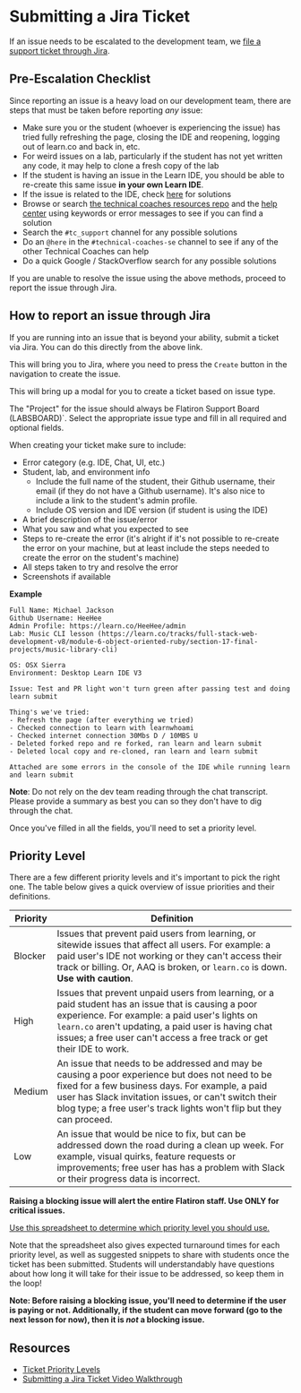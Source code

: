 # Submitting a Jira Ticket

If an issue needs to be escalated to the development team, we [file a support ticket through Jira](https://flatiron.atlassian.net/projects/TS?selectedItem=com.atlassian.jira.jira-projects-plugin%3Areport-page).

## Pre-Escalation Checklist

Since reporting an issue is a heavy load on our development team, there are steps that must be taken before reporting _any_ issue:

- Make sure you or the student (whoever is experiencing the issue) has tried fully refreshing the page, closing the IDE and reopening, logging out of learn.co and back in, etc.
- For weird issues on a lab, particularly if the student has not yet written any code, it may help to clone a fresh copy of the lab
- If the student is having an issue in the Learn IDE, you should be able to re-create this same issue **in your own Learn IDE**.
- If the issue is related to the IDE, check [here](https://docs.google.com/document/d/1QBE_VOFTu46iKQATk-dfHl-8AJfuMIowOhE9_kbFEU0/edit?ts=5df212e2&pli=1) for solutions
- Browse or search [the technical coaches resources repo](https://github.com/flatiron-school/technical-coach-resources) and the [help center](http://help.learn.co/) using keywords or error messages to see if you can find a solution
- Search the `#tc_support` channel for any possible solutions
- Do an `@here` in the `#technical-coaches-se` channel to see if any of the other Technical Coaches can help
- Do a quick Google / StackOverflow search for any possible solutions

If you are unable to resolve the issue using the above methods, proceed to report the issue through Jira.

## How to report an issue through Jira
If you are running into an issue that is beyond your ability, submit a ticket via Jira. You can do this directly from the above link.

This will bring you to Jira, where you need to press the `Create` button in the navigation to create the issue.

This will bring up a modal for you to create a ticket based on issue type.

The "Project" for the issue should always be Flatiron Support Board (LABSBOARD)`.
Select the appropriate issue type and fill in all required and optional fields.

When creating your ticket make sure to include:

* Error category (e.g. IDE, Chat, UI, etc.)
* Student, lab, and environment info
  * Include the full name of the student, their Github username, their email (if they do not have a Github username). It's also nice to include a link to the student's admin profile.
  * Include OS version and IDE version (if student is using the IDE)
* A brief description of the issue/error
* What you saw and what you expected to see
* Steps to re-create the error (it's alright if it's not possible to re-create the error on your machine, but at least include the steps needed to create the error on the student's machine)
* All steps taken to try and resolve the error
* Screenshots if available

**Example**
```
Full Name: Michael Jackson
Github Username: HeeHee
Admin Profile: https://learn.co/HeeHee/admin
Lab: Music CLI lesson (https://learn.co/tracks/full-stack-web-development-v8/module-6-object-oriented-ruby/section-17-final-projects/music-library-cli)

OS: OSX Sierra
Environment: Desktop Learn IDE V3

Issue: Test and PR light won't turn green after passing test and doing learn submit

Thing's we've tried:
- Refresh the page (after everything we tried)
- Checked connection to learn with learnwhoami
- Checked internet connection 30Mbs D / 10MBS U
- Deleted forked repo and re forked, ran learn and learn submit
- Deleted local copy and re-cloned, ran learn and learn submit

Attached are some errors in the console of the IDE while running learn and learn submit
```

**Note**: Do not rely on the dev team reading through the chat transcript. Please provide a summary as best you can so they don't have to dig through the chat.

Once you've filled in all the fields, you'll need to set a priority level.

## Priority Level

There are a few different priority levels and it's important to pick the right one. The table below gives a quick overview of issue priorities and their definitions.

| Priority | Definition |
| -------- | ---------- |
| Blocker | Issues that prevent paid users from learning, or sitewide issues that affect all users. For example: a paid user's IDE not working or they can't access their track or billing. Or, AAQ is broken, or `learn.co` is down. **Use with caution**. |
| High | Issues that prevent unpaid users from learning, or a paid student has an issue that is causing a poor experience. For example: a paid user's lights on `learn.co` aren't updating, a paid user is having chat issues; a free user can't access a free track or get their IDE to work.
| Medium | An issue that needs to be addressed and may be causing a poor experience but does not need to be fixed for a few business days. For example, a paid user has Slack invitation issues, or can't switch their blog type; a free user's track lights won't flip but they can proceed.
| Low | An issue that would be nice to fix, but can be addressed down the road during a clean up week. For example, visual quirks, feature requests or improvements; free user has has a problem with Slack or their progress data is incorrect.

**Raising a blocking issue will alert the entire Flatiron staff. Use ONLY for critical issues.**

[Use this spreadsheet to determine which priority level you should use.](https://docs.google.com/a/flatironschool.com/spreadsheets/d/1_yr-CsT0hIfSEcz9vv9yjkRGWQLeKmG40SNjywphoOc/edit?usp=sharing)

Note that the spreadsheet also gives expected turnaround times for each priority level, as well as suggested snippets to share with students once the ticket has been submitted. Students will understandably have questions about how long it will take for their issue to be addressed, so keep them in the loop!

**Note: Before raising a blocking issue, you'll need to determine if the user is paying or not. Additionally, if the student can move forward (go to the next lesson for now), then it is *not* a blocking issue.**

## Resources

* [Ticket Priority Levels](https://docs.google.com/a/flatironschool.com/spreadsheets/d/1_yr-CsT0hIfSEcz9vv9yjkRGWQLeKmG40SNjywphoOc/edit?usp=sharing)
* [Submitting a Jira Ticket Video Walkthrough](https://www.youtube.com/watch?v=9LC_G99xHlY&feature=youtu.be)
